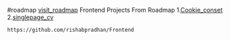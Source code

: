 #roadmap
[visit_roadmap](https://roadmap.sh)
Frontend Projects From Roadmap
1.[Cookie_conset](https://roadmap.sh/projects/cookie-consent)
2.[singlepage_cv](https://roadmap.sh/projects/single-page-cv)


```bash
https://github.com/rishabpradhan/Frontend
